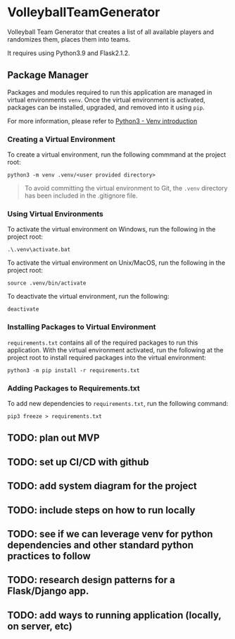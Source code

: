 # VolleyballTeamGenerator
Volleyball Team Generator that creates a list of all available players and randomizes them, places them into teams.

It requires using Python3.9 and Flask2.1.2.

## Package Manager
Packages and modules required to run this application are managed in virtual environments `venv`. Once the virtual environment is activated, packages can be installed, upgraded, and removed into it using `pip`. 

For more information, please refer to [Python3 - Venv introduction](https://docs.python.org/3/tutorial/venv.html#introduction)

### Creating a Virtual Environment
To create a virtual environment, run the following commmand at the project root:
```
python3 -m venv .venv/<user provided directory>
```
> To avoid committing the virtual environment to Git, the `.venv` directory has been included in the .gitignore file.

### Using Virtual Environments
To activate the virtual environment on Windows, run the following in the project root:
```
.\.venv\activate.bat
``` 

To activate the virtual environment on Unix/MacOS, run the following in the project root:
```
source .venv/bin/activate
```

To deactivate the virtual environment, run the following:
```
deactivate
```

### Installing Packages to Virtual Environment
`requirements.txt` contains all of the required packages to run this application.
With the virtual environment activated, run the following at the project root to install required packages into the virtual environment:
```
python3 -m pip install -r requirements.txt
```

### Adding Packages to Requirements.txt
To add new dependencies to `requirements.txt`, run the following command:
```
pip3 freeze > requirements.txt
```

## TODO: plan out MVP

## TODO: set up CI/CD with github
## TODO: add system diagram for the project

## TODO: include steps on how to run locally

## TODO: see if we can leverage venv for python dependencies and other standard python practices to follow

## TODO: research design patterns for a Flask/Django app.

## TODO: add ways to running application (locally, on server, etc)